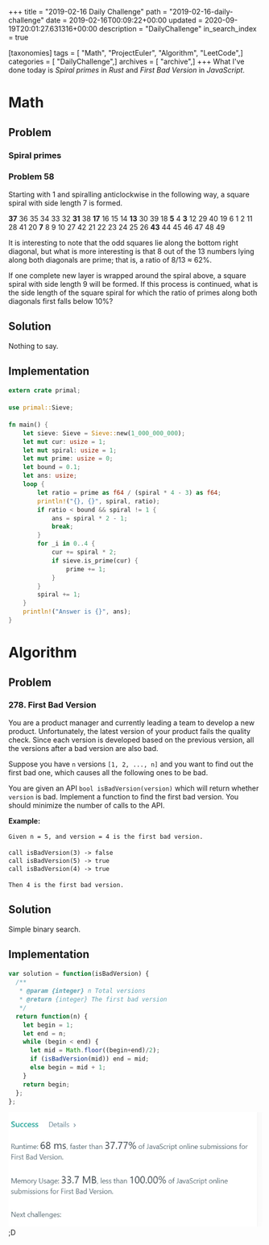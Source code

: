 +++
title = "2019-02-16 Daily Challenge"
path = "2019-02-16-daily-challenge"
date = 2019-02-16T00:09:22+00:00
updated = 2020-09-19T20:01:27.631316+00:00
description = "DailyChallenge"
in_search_index = true

[taxonomies]
tags = [ "Math", "ProjectEuler", "Algorithm", "LeetCode",]
categories = [ "DailyChallenge",]
archives = [ "archive",]
+++
What I've done today is *Spiral primes* in *Rust* and *First Bad Version* in *JavaScript*.

<!--more-->

# Math

## Problem

### Spiral primes

### Problem 58

Starting with 1 and spiralling anticlockwise in the following way, a square spiral with side length 7 is formed.

**37** 36 35 34 33 32 **31**
38 **17** 16 15 14 **13** 30
39 18  **5**  4  **3** 12 29
40 19  6  1  2 11 28
41 20  **7**  8  9 10 27
42 21 22 23 24 25 26
**43** 44 45 46 47 48 49

It is interesting to note that the odd squares lie along the bottom right diagonal, 
but what is more interesting is that 8 out of the 13 numbers lying along both 
diagonals are prime; that is, a ratio of 8/13 ≈ 62%.

If one complete new layer is wrapped around the spiral above, a square spiral 
with side length 9 will be formed. If this process is continued, what is the 
side length of the square spiral for which the ratio of primes along both diagonals 
first falls below 10%?

## Solution

Nothing to say.

## Implementation

```rust
extern crate primal;

use primal::Sieve;

fn main() {
    let sieve: Sieve = Sieve::new(1_000_000_000);
    let mut cur: usize = 1;
    let mut spiral: usize = 1;
    let mut prime: usize = 0;
    let bound = 0.1;
    let ans: usize;
    loop {
        let ratio = prime as f64 / (spiral * 4 - 3) as f64;
        println!("{}, {}", spiral, ratio);
        if ratio < bound && spiral != 1 {
            ans = spiral * 2 - 1;
            break;
        }
        for _i in 0..4 {
            cur += spiral * 2;
            if sieve.is_prime(cur) {
                prime += 1;
            }
        }
        spiral += 1;
    }
    println!("Answer is {}", ans);
}
```

# Algorithm

## Problem

### 278. First Bad Version

You are a product manager and currently leading a team to develop a new product. Unfortunately, the latest version of your product fails the quality check. Since each version is developed based on the previous version, all the versions after a bad version are also bad.

Suppose you have `n` versions `[1, 2, ..., n]` and you want to find out the first bad one, which causes all the following ones to be bad.

You are given an API `bool isBadVersion(version)` which will return whether `version` is bad. Implement a function to find the first bad version. You should minimize the number of calls to the API.

**Example:**

```
Given n = 5, and version = 4 is the first bad version.

call isBadVersion(3) -> false
call isBadVersion(5) -> true
call isBadVersion(4) -> true

Then 4 is the first bad version. 
```

## Solution

Simple binary search.

## Implementation

```js
var solution = function(isBadVersion) {
  /**
   * @param {integer} n Total versions
   * @return {integer} The first bad version
   */
  return function(n) {
    let begin = 1;
    let end = n;
    while (begin < end) {
      let mid = Math.floor((begin+end)/2);
      if (isBadVersion(mid)) end = mid;
      else begin = mid + 1;
    }
    return begin;
  };
};
```

![ha](09.png);D